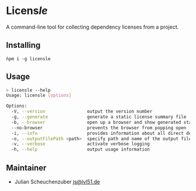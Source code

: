 # Licens*le*
A command-line tool for collecting dependency licenses from a project.

## Installing
`ǹpm i -g licensle`

## Usage

```bash
> licensle --help
Usage: licensle [options]

Options:
  -V, --version                output the version number
  -g, --generate               generate a static license summary file
  -b, --browser                open up a browser and show generated static license summary file
  --no-browser                 prevents the browser from popping open
  -i, --info                   provides information about all direct dependency licenses
  -o, --outputFilePath <path>  specify path and name of the output file
  -v, --verbose                activate verbose logging 
  -h, --help                   output usage information
```

## Maintainer
- Julian Scheuchenzuber <js@lvl51.de>
